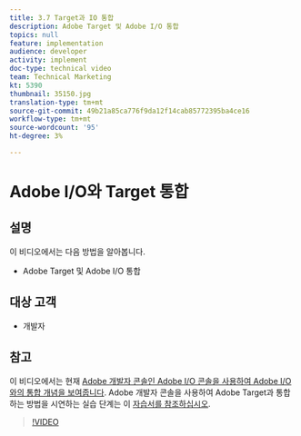 ```yaml
---
title: 3.7 Target과 IO 통합
description: Adobe Target 및 Adobe I/O 통합
topics: null
feature: implementation
audience: developer
activity: implement
doc-type: technical video
team: Technical Marketing
kt: 5390
thumbnail: 35150.jpg
translation-type: tm+mt
source-git-commit: 49b21a85ca776f9da12f14cab85772395ba4ce16
workflow-type: tm+mt
source-wordcount: '95'
ht-degree: 3%

---
```



# Adobe I/O와 Target 통합

## 설명

이 비디오에서는 다음 방법을 알아봅니다.

* Adobe Target 및 Adobe I/O 통합

## 대상 고객

* 개발자

## 참고

이 비디오에서는 현재 [Adobe 개발자 콘솔인 Adobe I/O 콘솔을 사용하여 Adobe I/O와의 통합 개념을 보여줍니다](https://console.adobe.io/home). Adobe 개발자 콘솔을 사용하여 Adobe Target과 통합하는 방법을 시연하는 실습 단계는 이 [자습서를 참조하십시오](https://docs.adobe.com/content/help/en/target-learn/tutorials/apis/configure-io-target-integration.html#tutorials).

>[!VIDEO](https://video.tv.adobe.com/v/35150/?quality=12)


